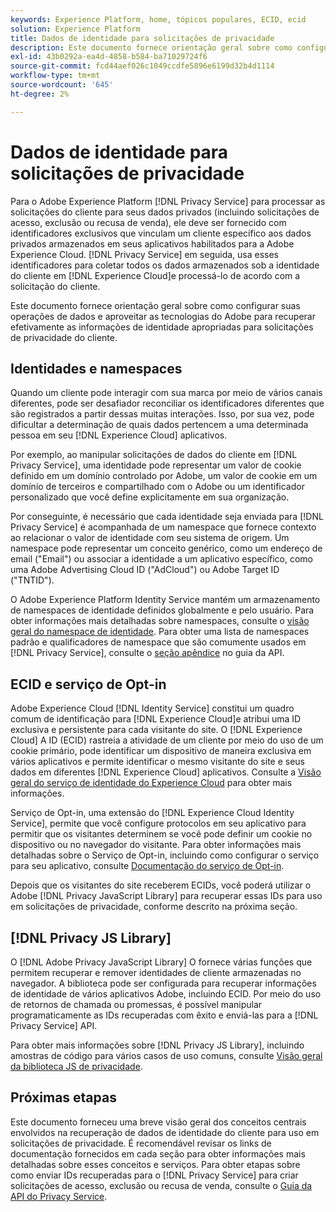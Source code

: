 ```yaml
---
keywords: Experience Platform, home, tópicos populares, ECID, ecid
solution: Experience Platform
title: Dados de identidade para solicitações de privacidade
description: Este documento fornece orientação geral sobre como configurar suas operações de dados e aproveitar as tecnologias do Adobe para recuperar efetivamente as informações de identidade apropriadas para solicitações de privacidade do cliente.
exl-id: 43b0292a-ea4d-4858-b584-ba71029724f6
source-git-commit: fcd44aef026c1049ccdfe5896e6199d32b4d1114
workflow-type: tm+mt
source-wordcount: '645'
ht-degree: 2%

---
```


# Dados de identidade para solicitações de privacidade

Para o Adobe Experience Platform [!DNL Privacy Service] para processar as solicitações do cliente para seus dados privados (incluindo solicitações de acesso, exclusão ou recusa de venda), ele deve ser fornecido com identificadores exclusivos que vinculam um cliente específico aos dados privados armazenados em seus aplicativos habilitados para a Adobe Experience Cloud. [!DNL Privacy Service] em seguida, usa esses identificadores para coletar todos os dados armazenados sob a identidade do cliente em [!DNL Experience Cloud]e processá-lo de acordo com a solicitação do cliente.

Este documento fornece orientação geral sobre como configurar suas operações de dados e aproveitar as tecnologias do Adobe para recuperar efetivamente as informações de identidade apropriadas para solicitações de privacidade do cliente.

## Identidades e namespaces

Quando um cliente pode interagir com sua marca por meio de vários canais diferentes, pode ser desafiador reconciliar os identificadores diferentes que são registrados a partir dessas muitas interações. Isso, por sua vez, pode dificultar a determinação de quais dados pertencem a uma determinada pessoa em seu [!DNL Experience Cloud] aplicativos.

Por exemplo, ao manipular solicitações de dados do cliente em [!DNL Privacy Service], uma identidade pode representar um valor de cookie definido em um domínio controlado por Adobe, um valor de cookie em um domínio de terceiros e compartilhado com o Adobe ou um identificador personalizado que você define explicitamente em sua organização.

Por conseguinte, é necessário que cada identidade seja enviada para [!DNL Privacy Service] é acompanhada de um namespace que fornece contexto ao relacionar o valor de identidade com seu sistema de origem. Um namespace pode representar um conceito genérico, como um endereço de email (&quot;Email&quot;) ou associar a identidade a um aplicativo específico, como uma Adobe Advertising Cloud ID (&quot;AdCloud&quot;) ou Adobe Target ID (&quot;TNTID&quot;).

O Adobe Experience Platform Identity Service mantém um armazenamento de namespaces de identidade definidos globalmente e pelo usuário. Para obter informações mais detalhadas sobre namespaces, consulte o [visão geral do namespace de identidade](../identity-service/namespaces.md). Para obter uma lista de namespaces padrão e qualificadores de namespace que são comumente usados em [!DNL Privacy Service], consulte o [seção apêndice](api/appendix.md) no guia da API.

## ECID e serviço de Opt-in

Adobe Experience Cloud [!DNL Identity Service] constitui um quadro comum de identificação para [!DNL Experience Cloud]e atribui uma ID exclusiva e persistente para cada visitante do site. O [!DNL Experience Cloud] A ID (ECID) rastreia a atividade de um cliente por meio do uso de um cookie primário, pode identificar um dispositivo de maneira exclusiva em vários aplicativos e permite identificar o mesmo visitante do site e seus dados em diferentes [!DNL Experience Cloud] aplicativos. Consulte a [Visão geral do serviço de identidade do Experience Cloud](https://experienceleague.adobe.com/docs/id-service/using/intro/overview.html?lang=pt-BR) para obter mais informações.

Serviço de Opt-in, uma extensão do [!DNL Experience Cloud Identity Service], permite que você configure protocolos em seu aplicativo para permitir que os visitantes determinem se você pode definir um cookie no dispositivo ou no navegador do visitante. Para obter informações mais detalhadas sobre o Serviço de Opt-in, incluindo como configurar o serviço para seu aplicativo, consulte [Documentação do serviço de Opt-in](https://experienceleague.adobe.com/docs/id-service/using/implementation/opt-in-service/optin-overview.html?lang=pt-BR).

Depois que os visitantes do site receberem ECIDs, você poderá utilizar o Adobe [!DNL Privacy JavaScript Library] para recuperar essas IDs para uso em solicitações de privacidade, conforme descrito na próxima seção.

## [!DNL Privacy JS Library]

O [!DNL Adobe Privacy JavaScript Library] O fornece várias funções que permitem recuperar e remover identidades de cliente armazenadas no navegador. A biblioteca pode ser configurada para recuperar informações de identidade de vários aplicativos Adobe, incluindo ECID. Por meio do uso de retornos de chamada ou promessas, é possível manipular programaticamente as IDs recuperadas com êxito e enviá-las para a [!DNL Privacy Service] API.

Para obter mais informações sobre [!DNL Privacy JS Library], incluindo amostras de código para vários casos de uso comuns, consulte [Visão geral da biblioteca JS de privacidade](js-library.md).

## Próximas etapas

Este documento forneceu uma breve visão geral dos conceitos centrais envolvidos na recuperação de dados de identidade do cliente para uso em solicitações de privacidade. É recomendável revisar os links de documentação fornecidos em cada seção para obter informações mais detalhadas sobre esses conceitos e serviços. Para obter etapas sobre como enviar IDs recuperadas para o [!DNL Privacy Service] para criar solicitações de acesso, exclusão ou recusa de venda, consulte o [Guia da API do Privacy Service](api/overview.md).
